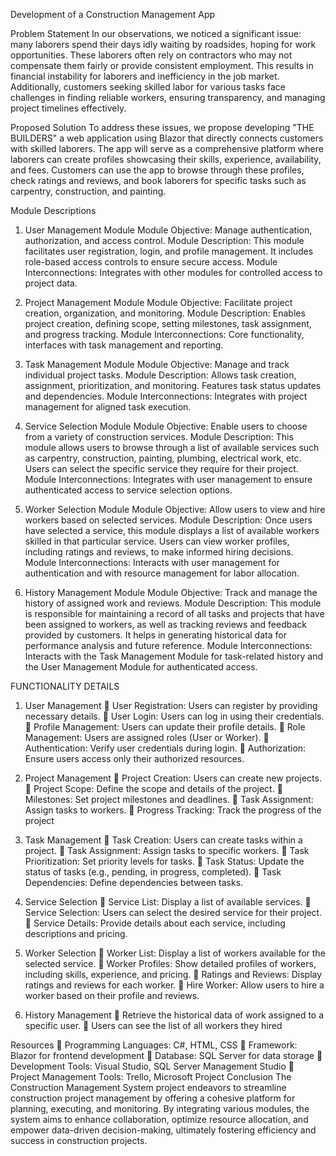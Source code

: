 Development of a Construction Management App


Problem Statement
In our observations, we noticed a significant issue: many laborers spend their days idly waiting by roadsides, hoping for work opportunities. These laborers often rely on contractors who may not compensate them fairly or provide consistent employment. This results in financial instability for laborers and inefficiency in the job market. Additionally, customers seeking skilled labor for various tasks face challenges in finding reliable workers, ensuring transparency, and managing project timelines effectively.


Proposed Solution
To address these issues, we propose developing "THE BUILDERS" a web application using Blazor that directly connects customers with skilled laborers. The app will serve as a comprehensive platform where laborers can create profiles showcasing their skills, experience, availability, and fees. Customers can use the app to browse through these profiles, check ratings and reviews, and book laborers for specific tasks such as carpentry, construction, and painting.




Module Descriptions

1.	User Management Module
Module Objective: Manage authentication, authorization, and access control.
Module Description: This module facilitates user registration, login, and profile management. It includes role-based access controls to ensure secure access.
Module Interconnections: Integrates with other modules for controlled access to project data.

2.	Project Management Module
Module Objective: Facilitate project creation, organization, and monitoring.
Module Description: Enables project creation, defining scope, setting milestones, task assignment, and progress tracking.
Module Interconnections: Core functionality, interfaces with task management and reporting.

3.	Task Management Module
Module Objective: Manage and track individual project tasks.
Module Description: Allows task creation, assignment, prioritization, and monitoring. Features task status updates and dependencies.
Module Interconnections: Integrates with project management for aligned task execution.

4.	Service Selection Module
Module Objective: Enable users to choose from a variety of construction services.
Module Description: This module allows users to browse through a list of available services such as carpentry, construction, painting, plumbing, electrical work, etc. Users can select the specific service they require for their project.
Module Interconnections: Integrates with user management to ensure authenticated access to service selection options.

5.	Worker Selection Module
Module Objective: Allow users to view and hire workers based on selected services.
Module Description: Once users have selected a service, this module displays a list of available workers skilled in that particular service. Users can view worker profiles, including ratings and reviews, to make informed hiring decisions.
Module Interconnections: Interacts with user management for authentication and with resource management for labor allocation.

6.	History Management Module
Module Objective: Track and manage the history of assigned work and reviews.
Module Description: This module is responsible for maintaining a record of all tasks and projects that have been assigned to workers, as well as tracking reviews and feedback provided by customers. It helps in generating historical data for performance analysis and future reference.
Module Interconnections: Interacts with the Task Management Module for task-related history and the User Management Module for authenticated access.

FUNCTIONALITY DETAILS
1.	User Management
	User Registration: Users can register by providing necessary details.
	User Login: Users can log in using their credentials.
	Profile Management: Users can update their profile details.
	Role Management: Users are assigned roles (User or Worker).
	Authentication: Verify user credentials during login.
	Authorization: Ensure users access only their authorized resources.

2.	Project Management 
	Project Creation: Users can create new projects.
	Project Scope: Define the scope and details of the project.
	Milestones: Set project milestones and deadlines.
	Task Assignment: Assign tasks to workers.
	Progress Tracking: Track the progress of the project

3.	Task Management 
	Task Creation: Users can create tasks within a project.
	Task Assignment: Assign tasks to specific workers.
	Task Prioritization: Set priority levels for tasks.
	Task Status: Update the status of tasks (e.g., pending, in progress, completed).
	Task Dependencies: Define dependencies between tasks.

4.	Service Selection 
	Service List: Display a list of available services.
	Service Selection: Users can select the desired service for their project.
	Service Details: Provide details about each service, including descriptions and pricing.

5.	Worker Selection
	Worker List: Display a list of workers available for the selected service.
	Worker Profiles: Show detailed profiles of workers, including skills, experience, and pricing.
	Ratings and Reviews: Display ratings and reviews for each worker.
	Hire Worker: Allow users to hire a worker based on their profile and reviews.

6.	History Management
	Retrieve the historical data of work assigned to a specific user.
	Users can see the list of all workers they hired

Resources
	Programming Languages: C#, HTML, CSS
	Framework: Blazor for frontend development
	Database: SQL Server for data storage
	Development Tools: Visual Studio, SQL Server Management Studio
	Project Management Tools: Trello, Microsoft Project
Conclusion
The Construction Management System project endeavors to streamline construction project management by offering a cohesive platform for planning, executing, and monitoring. By integrating various modules, the system aims to enhance collaboration, optimize resource allocation, and empower data-driven decision-making, ultimately fostering efficiency and success in construction projects.
